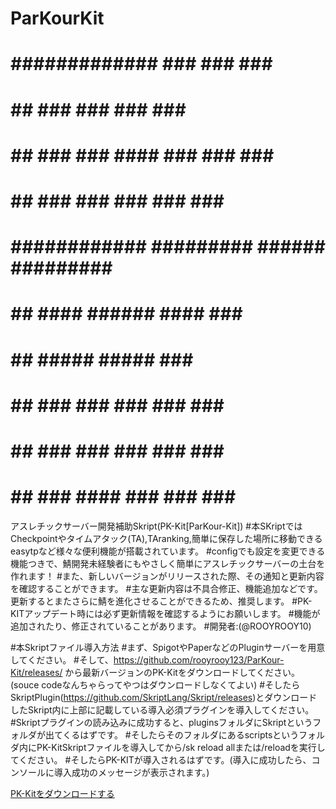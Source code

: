 # ParKourKit
#          #############      ###                        ###             ###   ###############
#         ##         ###     ###                        ###             ###         ###
#        ##         ###     ###    ####                ###    ###      ###         ###
#       ##        ###      ###   ###                  ###    ###                  ###
#      ############       #########      ######      #########                   ###
#     ##                 ####           ######      ####            ###         ###
#    ##                 #####                      #####           ###         ###
#   ##                 ###  ###                   ###  ###        ###         ###
#  ##                 ###     ###                ###    ###      ###         ###
# ##                 ###       ####             ###      ###    ###         ###

アスレチックサーバー開発補助Skript(PK-Kit[ParKour-Kit])
#本SKriptではCheckpointやタイムアタック(TA),TAranking,簡単に保存した場所に移動できるeasytpなど様々な便利機能が搭載されています。
#configでも設定を変更できる機能つきで、鯖開発未経験者にもやさしく簡単にアスレチックサーバーの土台を作れます！
#また、新しいバージョンがリリースされた際、その通知と更新内容を確認することができます。
#主な更新内容は不具合修正、機能追加などです。更新するとまたさらに鯖を進化させることができるため、推奨します。
#PK-KITアップデート時には必ず更新情報を確認するようにお願いします。
#機能が追加されたり、修正されていることがあります。
#開発者:(@ROOYROOY10)


#本Skriptファイル導入方法
#まず、SpigotやPaperなどのPluginサーバーを用意してください。
#そして、https://github.com/rooyrooy123/ParKour-Kit/releases/ から最新バージョンのPK-Kitをダウンロードしてください。(souce codeなんちゃらってやつはダウンロードしなくてよい)
#そしたらSkriptPlugin(https://github.com/SkriptLang/Skript/releases)とダウンロードしたSkript内に上部に記載している導入必須プラグインを導入してください。
#Skriptプラグインの読み込みに成功すると、pluginsフォルダにSkriptというフォルダが出てくるはずです。
#そしたらそのフォルダにあるscriptsというフォルダ内にPK-KitSkriptファイルを導入してから/sk reload allまたは/reloadを実行してください。
#そしたらPK-KITが導入されるはずです。(導入に成功したら、コンソールに導入成功のメッセージが表示されます。)

[PK-Kitをダウンロードする](https://github.com/rooyrooy123/ParKour-Kit/releases/)
